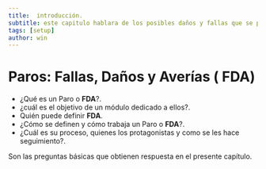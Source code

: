 ```yaml
---
title:  introducción.
subtitle: este capitulo hablara de los posibles daños y fallas que se pueden presentar, la seccion fda expone como solucionarlo .
tags: [setup]
author: win
---
```

# Paros: Fallas, Daños y Averías ( **FDA**)

- ¿Qué es un Paro o  **FDA**?. 
- ¿cuál es el objetivo de un módulo dedicado a ellos?.
- Quién puede definir  **FDA**.
- ¿Cómo se definen y cómo trabaja un Paro o  **FDA**?. 
- ¿Cuál es su proceso, quienes los protagonistas y como se les hace seguimiento?.

Son las preguntas básicas que obtienen respuesta en el presente capítulo.
